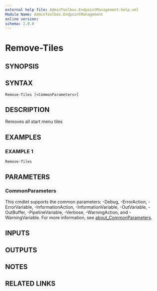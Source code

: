 ```yaml
---
external help file: AdminToolbox.EndpointManagement-help.xml
Module Name: AdminToolbox.EndpointManagement
online version:
schema: 2.0.0
---
```


# Remove-Tiles

## SYNOPSIS

## SYNTAX

```
Remove-Tiles [<CommonParameters>]
```

## DESCRIPTION
Removes all start menu tiles

## EXAMPLES

### EXAMPLE 1
```
Remove-Tiles
```

## PARAMETERS

### CommonParameters
This cmdlet supports the common parameters: -Debug, -ErrorAction, -ErrorVariable, -InformationAction, -InformationVariable, -OutVariable, -OutBuffer, -PipelineVariable, -Verbose, -WarningAction, and -WarningVariable. For more information, see [about_CommonParameters](http://go.microsoft.com/fwlink/?LinkID=113216).

## INPUTS

## OUTPUTS

## NOTES

## RELATED LINKS
